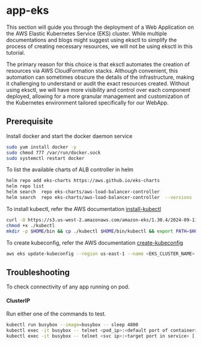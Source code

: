 # app-eks

This section will guide you through the deployment of a Web Application on the AWS Elastic Kubernetes Service (EKS) cluster. While multiple documentations and blogs might suggest using eksctl to simplify the process of creating necessary resources, we will not be using eksctl in this tutorial.

The primary reason for this choice is that eksctl automates the creation of resources via AWS CloudFormation stacks. Although convenient, this automation can sometimes obscure the details of the infrastructure, making it challenging to understand or audit the exact resources created. Without using eksctl, we will have more visibility and control over each component deployed, allowing for a more granular management and customization of the Kubernetes environment tailored specifically for our WebApp.

## Prerequisite
Install docker and start the docker daemon service
```sh
sudo yum install docker -y
sudo chmod 777 /var/run/docker.sock
sudo systemctl restart docker
```

To list the available charts of ALB controller in helm
```sh
helm repo add eks-charts https://aws.github.io/eks-charts
helm repo list
helm search  repo eks-charts/aws-load-balancer-controller
helm search  repo eks-charts/aws-load-balancer-controller  --versions
```

To install kubectl, refer the AWS documentation [install-kubectl](https://docs.aws.amazon.com/eks/latest/userguide/install-kubectl.html#kubectl-install-update)
```sh
curl -O https://s3.us-west-2.amazonaws.com/amazon-eks/1.30.4/2024-09-11/bin/linux/amd64/kubectl
chmod +x ./kubectl
mkdir -p $HOME/bin && cp ./kubectl $HOME/bin/kubectl && export PATH=$HOME/bin:$PATH
```
To create kubeconfig, refer the AWS documentation [create-kubeconfig](https://docs.aws.amazon.com/eks/latest/userguide/create-kubeconfig.html)
```sh
aws eks update-kubeconfig --region us-east-1 --name <EKS_CLUSTER_NAME>
```

## Troubleshooting 
To check connectivity of any app running on pod.

#### ClusterIP
Run either one of the commands to test.
```sh
kubectl run busybox --image=busybox -- sleep 4800
kubectl exec -it busybox -- telnet <pod_ip>:<default port of container>  [ Ex: kubectl exec -it bus -- telnet 10.74.51.19:80 ]
kubectl exec -it busybox -- telnet <svc ip>:<target port in service> [ Ex: kubectl exec -it bus -- telnet 10.74.51.216 8080 ]
```
